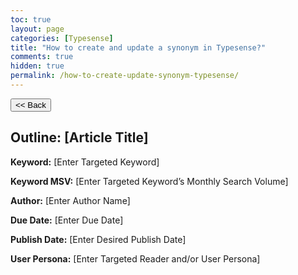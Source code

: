 ```yaml
---
toc: true
layout: page
categories: [Typesense]
title: "How to create and update a synonym in Typesense?"
comments: true
hidden: true
permalink: /how-to-create-update-synonym-typesense/
---
```


<button class="back-button" onclick="window.history.back()"><< Back</button>

## Outline: [Article Title]

**Keyword:** [Enter Targeted Keyword]

**Keyword MSV:** [Enter Targeted Keyword’s Monthly Search Volume]

**Author:** [Enter Author Name]

**Due Date:** [Enter Due Date]

**Publish Date:** [Enter Desired Publish Date]

**User Persona:** [Enter Targeted Reader and/or User Persona]

<br>
